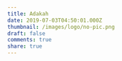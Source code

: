 ```yaml
---
title: Adakah
date: 2019-07-03T04:50:01.000Z
thumbnail: /images/logo/no-pic.png
draft: false
comments: true
share: true
---
```


